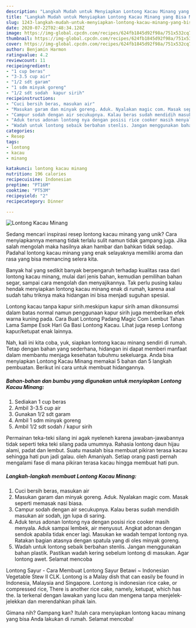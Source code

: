 ```yaml
---
description: "Langkah Mudah untuk Menyiapkan Lontong Kacau Minang yang Bisa Manjain Lidah"
title: "Langkah Mudah untuk Menyiapkan Lontong Kacau Minang yang Bisa Manjain Lidah"
slug: 1243-langkah-mudah-untuk-menyiapkan-lontong-kacau-minang-yang-bisa-manjain-lidah
date: 2020-07-22T02:48:34.128Z
image: https://img-global.cpcdn.com/recipes/624fb1845d92f98a/751x532cq70/lontong-kacau-minang-foto-resep-utama.jpg
thumbnail: https://img-global.cpcdn.com/recipes/624fb1845d92f98a/751x532cq70/lontong-kacau-minang-foto-resep-utama.jpg
cover: https://img-global.cpcdn.com/recipes/624fb1845d92f98a/751x532cq70/lontong-kacau-minang-foto-resep-utama.jpg
author: Benjamin Harmon
ratingvalue: 4.2
reviewcount: 11
recipeingredient:
- "1 cup beras"
- "3-3.5 cup air"
- "1/2 sdt garam"
- "1 sdm minyak goreng"
- "1/2 sdt sodah  kapur sirih"
recipeinstructions:
- "Cuci bersih beras, masukan air"
- "Masukan garam dan minyak goreng. Aduk. Nyalakan magic com. Masak seperti memasak nasi biasa."
- "Campur sodah dengan air secukupnya. Kalau beras sudah mendidih masukan air sodah, jgn lupa di saring."
- "Aduk terus adonan lontong nya dengan posisi rice cooker masih menyala. Aduk sampai lembek, air menyusut. Angkat adonan dengan sendok apabila tidak encer lagi. Masukan ke wadah tempat lontong nya. Ratakan bagian atasnya dengan spatula yang di oles minyak goreng."
- "Wadah untuk lontong sebaik berbahan stenlis. Jangan menggunakan bahan plastik. Pastikan wadah kering sebelum lontong di masukan. Agar lontong awet. Selamat mencoba"
categories:
- Resep
tags:
- lontong
- kacau
- minang

katakunci: lontong kacau minang 
nutrition: 196 calories
recipecuisine: Indonesian
preptime: "PT16M"
cooktime: "PT53M"
recipeyield: "2"
recipecategory: Dinner

---
```



![Lontong Kacau Minang](https://img-global.cpcdn.com/recipes/624fb1845d92f98a/751x532cq70/lontong-kacau-minang-foto-resep-utama.jpg)

Sedang mencari inspirasi resep lontong kacau minang yang unik? Cara menyiapkannya memang tidak terlalu sulit namun tidak gampang juga. Jika salah mengolah maka hasilnya akan hambar dan bahkan tidak sedap. Padahal lontong kacau minang yang enak selayaknya memiliki aroma dan rasa yang bisa memancing selera kita.

Banyak hal yang sedikit banyak berpengaruh terhadap kualitas rasa dari lontong kacau minang, mulai dari jenis bahan, kemudian pemilihan bahan segar, sampai cara mengolah dan menyajikannya. Tak perlu pusing kalau hendak menyiapkan lontong kacau minang enak di rumah, karena asal sudah tahu triknya maka hidangan ini bisa menjadi suguhan spesial.

Lontong kacau tanpa kapur sirih.meskipun kapur sirih aman dikonsumsi dalam batas normal namun penggunaan kapur sirih juga memberikan efek warna kuning pada. Cara Buat Lontong Padang Magic Com Lembut Tahan Lama Sampe Esok Hari Ga Basi Lontong Kacau. Lihat juga resep Lontong kapur/ketupat enak lainnya.


Nah, kali ini kita coba, yuk, siapkan lontong kacau minang sendiri di rumah. Tetap dengan bahan yang sederhana, hidangan ini dapat memberi manfaat dalam membantu menjaga kesehatan tubuhmu sekeluarga. Anda bisa menyiapkan Lontong Kacau Minang memakai 5 bahan dan 5 langkah pembuatan. Berikut ini cara untuk membuat hidangannya.

<!--inarticleads1-->

##### Bahan-bahan dan bumbu yang digunakan untuk menyiapkan Lontong Kacau Minang:

1. Sediakan 1 cup beras
1. Ambil 3-3.5 cup air
1. Gunakan 1/2 sdt garam
1. Ambil 1 sdm minyak goreng
1. Ambil 1/2 sdt sodah / kapur sirih


Permainan teka-teki silang ini agak nyeleneh karena jawaban-jawabannya tidak seperti teka teki silang pada umumnya. Rahasia lontong daun hijau alami, padat dan lembut. Suatu masalah bisa membuat pikiran terasa kacau sehingga hati pun jadi galau. oleh Amaniyah. Setiap orang pasti pernah mengalami fase di mana pikiran terasa kacau hingga membuat hati pun. 

<!--inarticleads2-->

##### Langkah-langkah membuat Lontong Kacau Minang:

1. Cuci bersih beras, masukan air
1. Masukan garam dan minyak goreng. Aduk. Nyalakan magic com. Masak seperti memasak nasi biasa.
1. Campur sodah dengan air secukupnya. Kalau beras sudah mendidih masukan air sodah, jgn lupa di saring.
1. Aduk terus adonan lontong nya dengan posisi rice cooker masih menyala. Aduk sampai lembek, air menyusut. Angkat adonan dengan sendok apabila tidak encer lagi. Masukan ke wadah tempat lontong nya. Ratakan bagian atasnya dengan spatula yang di oles minyak goreng.
1. Wadah untuk lontong sebaik berbahan stenlis. Jangan menggunakan bahan plastik. Pastikan wadah kering sebelum lontong di masukan. Agar lontong awet. Selamat mencoba


Lontong Sayur - Cara Membuat Lontong Sayur Betawi ~ Indonesian Vegetable Stew II CLK. Lontong is a Malay dish that can easily be found in Indonesia, Malaysia and Singapore. Lontong is indonesian rice cake, or compressed rice, There is another rice cake, namely, ketupat, which has the. Ia terkenal dengan lawakan yang lucu dan mengena tanpa menjelek-jelekkan dan merendahkan pihak lain. 

Gimana nih? Gampang kan? Itulah cara menyiapkan lontong kacau minang yang bisa Anda lakukan di rumah. Selamat mencoba!
